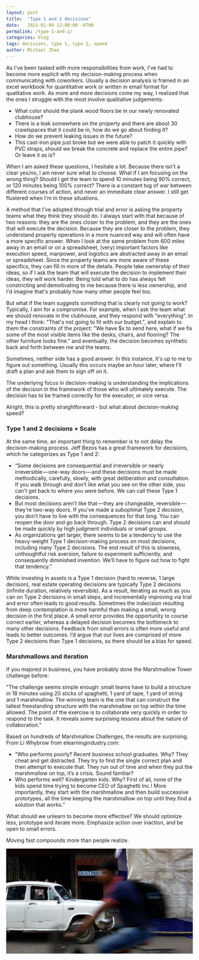 ```yaml
---
layout: post
title:  "Type 1 and 2 decisions"
date:   2021-01-09 12:00:00 -0700
permalink: /type-1-and-2/
categories: blog
tags: decisions, type 1, type 2, speed
author: Michael Zhao
---
```

As I've been tasked with more responsibilities from work, I've had to become more explicit with my decision-making process when communicating with coworkers. Usually a decision analysis is framed in an excel workbook for quantitative work or written in email format for qualitative work. As more and more decisions come my way, I realized that the ones I struggle with the most involve qualitative judgements:

* What color should the plank wood floors be in our newly renovated clubhouse?
* There is a leak somewhere on the property and there are about 30 crawlspaces that it could be in, how do we go about finding it?
* How do we prevent leaking issues in the future?
* This cast-iron pipe just broke but we were able to patch it quickly with PVC straps, should we break the concrete and replace the entire pipe? Or leave it as is?

When I am asked these questions, I hesitate a lot. Because there isn't a clear yes/no, I am never sure what to choose. What if I am focusing on the wrong thing? Should I get the team to spend 10 minutes being 90% correct, or 120 minutes being 100% correct? There is a constant tug of war between different courses of action, and never an immediate clear answer. I still get flustered when I'm in these situations.

A method that I've adopted through trial and error is asking the property teams what they think they should do. I always start with that because of two reasons: they are the ones closer to the problem, and they are the ones that will execute the decision. Because they are closer to the problem, they understand property operations in a more nuanced way and will often have a more specific answer. When I look at the same problem from 600 miles away in an email or on a spreadsheet, (very) important factors like execution speed, manpower, and logistics are abstracted away in an email or spreadsheet. Since the property teams are more aware of these specifics, they can fill in more of the details. People take ownership of their ideas, so if I ask the team that will execute the decision to implement their ideas, they will work harder. Being told what to do has always felt constricting and demotivating to me because there is less ownership, and I'd imagine that's probably how many other people feel too.

But what if the team suggests something that is clearly not going to work? Typically, I aim for a compromise. For example, when I ask the team what we should renovate in the clubhouse, and they respond with "everything". In my head I think: "That's not going to fit with our budget.", and explain to them the constraints of the project: "We have $x to send here, what if we fix some of the most visible items like the desks, chairs, and flooring? The other furniture looks fine." and eventually, the decision becomes synthetic back and forth between me and the teams.

Sometimes, neither side has a good answer. In this instance, it's up to me to figure out something. Usually this occurs maybe an hour later, where I'll draft a plan and ask them to sign off on it.

The underlying focus in decision-making is understanding the implications of the decision in the framework of those who will ultimately execute. The decision has to be framed correctly for the executor, or vice versa.

Alright, this is pretty straightforward - but what about decision-making speed?

### Type 1 and 2 decisions + Scale

At the same time, an important thing to remember is to not delay the decision-making process. Jeff Bezos has a great framework for decisions, which he categorizes as Type 1 and 2:

* “Some decisions are consequential and irreversible or nearly irreversible — one-way doors — and these decisions must be made methodically, carefully, slowly, with great deliberation and consultation. If you walk through and don’t like what you see on the other side, you can’t get back to where you were before. We can call these Type 1 decisions.
* But most decisions aren’t like that — they are changeable, reversible — they’re two-way doors. If you’ve made a suboptimal Type 2 decision, you don’t have to live with the consequences for that long. You can reopen the door and go back through. Type 2 decisions can and should be made quickly by high judgment individuals or small groups.
* As organizations get larger, there seems to be a tendency to use the heavy-weight Type 1 decision-making process on most decisions, including many Type 2 decisions. The end result of this is slowness, unthoughtful risk aversion, failure to experiment sufficiently, and consequently diminished invention. We’ll have to figure out how to fight that tendency.”

While investing in assets is a Type 1 decision (hard to reverse, 1 large decision), real estate operating decisions are typically Type 2 decisions (infinite duration, relatively reversible). As a result, iterating as much as you can on Type 2 decisions in small steps, and incrementally improving via trial and error often leads to good results. Sometimes the indecision resulting from deep contemplation is more harmful than making a small, wrong decision in the first place. A small error provides the opportunity to course correct earlier, whereas a delayed decision becomes the bottleneck to many other decisions. Feedback from small errors is often more useful and leads to better outcomes. I’d argue that our lives are comprised of more Type 2 decisions than Type 1 decisions, so there should be a bias for speed.

### Marshmallows and iteration

If you majored in business, you have probably done the Marshmallow Tower challenge before:

"The challenge seems simple enough: small teams have to build a structure in 18 minutes using 20 sticks of spaghetti, 1 yard of tape, 1 yard of string and 1 marshmallow. The winning team is the one that can construct the tallest freestanding structure with the marshmallow on top within the time allowed. The point of the exercise is to collaborate very quickly in order to respond to the task. It reveals some surprising lessons about the nature of collaboration."

Based on hundreds of Marshmallow Challenges, the results are surprising. From Li Whybrow from elearningindustry.com:

* “Who performs poorly? Recent business school graduates. Why? They cheat and get distracted. They try to find the single correct plan and then attempt to execute that. They run out of time and when they put the marshmallow on top, it’s a crisis. Sound familiar?
* Who performs well? Kindergarten kids. Why? First of all, none of the kids spend time trying to become CEO of Spaghetti Inc.! More importantly, they start with the marshmallow and then build successive prototypes, all the time keeping the marshmallow on top until they find a solution that works.”

What should we unlearn to become more effective? We should optimize less, prototype and iterate more. Emphasize action over inaction, and be open to small errors.

Moving fast compounds more than people realize.

![image](/assets/images/type-2-decisions.jpg)